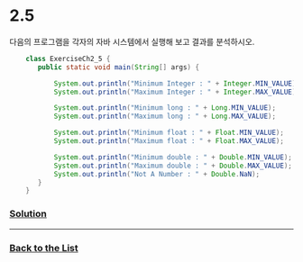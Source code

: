 # 2.5

다음의 프로그램을 각자의 자바 시스템에서 실행해 보고 결과를 분석하시오.

```java
    class ExerciseCh2_5 {
       public static void main(String[] args) {

           System.out.println("Minimum Integer : " + Integer.MIN_VALUE);
           System.out.println("Maximum Integer : " + Integer.MAX_VALUE);

           System.out.println("Minimum long : " + Long.MIN_VALUE);
           System.out.println("Maximum long : " + Long.MAX_VALUE);

           System.out.println("Minimum float : " + Float.MIN_VALUE);
           System.out.println("Maximum float : " + Float.MAX_VALUE);

           System.out.println("Minimum double : " + Double.MIN_VALUE);
           System.out.println("Maximum double : " + Double.MAX_VALUE);
           System.out.println("Not A Number : " + Double.NaN);
       }
    }
```

### [**Solution**](../Solutions/2.5.md)

___

### [**Back to the List**](../)
